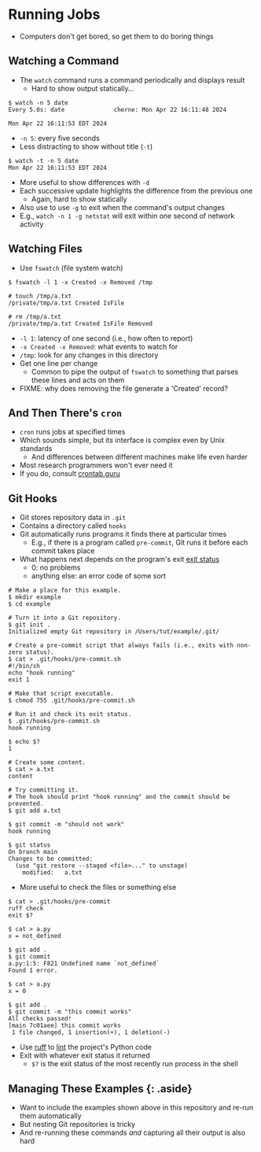 # Running Jobs

-   Computers don't get bored, so get them to do boring things

## Watching a Command

-   The `watch` command runs a command periodically and displays result
    -   Hard to show output statically…

```{data-file="watch_date.text"}
$ watch -n 5 date
Every 5.0s: date              cherne: Mon Apr 22 16:11:48 2024

Mon Apr 22 16:11:53 EDT 2024
```

-   `-n 5`: every five seconds
-   Less distracting to show without title (`-t`)

```{data-file="watch_date_no_title.text"}
$ watch -t -n 5 date
Mon Apr 22 16:11:53 EDT 2024
```

-   More useful to show differences with `-d`
-   Each successive update highlights the difference from the previous one
    -   Again, hard to show statically
-   Also use to use `-g` to exit when the command's output changes
-   E.g., `watch -n 1 -g netstat` will exit within one second of network activity

## Watching Files

-   Use `fswatch` (file system watch)

```{data-file="fswatch_example.text"}
$ fswatch -l 1 -x Created -x Removed /tmp

# touch /tmp/a.txt
/private/tmp/a.txt Created IsFile

# rm /tmp/a.txt
/private/tmp/a.txt Created IsFile Removed
```

-   `-l 1`: latency of one second (i.e., how often to report)
-   `-x Created -x Removed`: what events to watch for
-   `/tmp`: look for any changes in this directory
-   Get one line per change
    -   Common to pipe the output of `fswatch` to something that parses these lines and acts on them
-   FIXME: why does removing the file generate a 'Created' record?

## And Then There's `cron`

-   `cron` runs jobs at specified times
-   Which sounds simple, but its interface is complex even by Unix standards
    -   And differences between different machines make life even harder
-   Most research programmers won't ever need it
-   If you do, consult [crontab.guru][crontab-guru]

## Git Hooks

-   Git stores repository data in `.git`
-   Contains a directory called `hooks`
-   Git automatically runs programs it finds there at particular times
    -   E.g., if there is a program called `pre-commit`, Git runs it before each commit takes place
-   What happens next depends on the program's exit [exit status](g:exit_status)
    -   0: no problems
    -   anything else: an error code of some sort

```{data-file="pre_commit_always_fail.text"}
# Make a place for this example.
$ mkdir example
$ cd example

# Turn it into a Git repository.
$ git init .
Initialized empty Git repository in /Users/tut/example/.git/

# Create a pre-commit script that always fails (i.e., exits with non-zero status).
$ cat > .git/hooks/pre-commit.sh
#!/bin/sh
echo "hook running"
exit 1

# Make that script executable.
$ chmod 755 .git/hooks/pre-commit.sh

# Run it and check its exit status.
$ .git/hooks/pre-commit.sh
hook running

$ echo $?
1

# Create some content.
$ cat > a.txt
content

# Try committing it.
# The hook should print "hook running" and the commit should be prevented.
$ git add a.txt

$ git commit -m "should not work"
hook running

$ git status
On branch main
Changes to be committed:
  (use "git restore --staged <file>..." to unstage)
	modified:   a.txt
```

-   More useful to check the files or something else

```{data-file="pre_commit_ruff.text"}
$ cat > .git/hooks/pre-commit
ruff check
exit $?

$ cat > a.py
x = not_defined

$ git add .
$ git commit
a.py:1:5: F821 Undefined name `not_defined`
Found 1 error.

$ cat > a.py
x = 0

$ git add .
$ git commit -m "this commit works"
All checks passed!
[main 7c01aee] this commit works
 1 file changed, 1 insertion(+), 1 deletion(-)
```

-   Use [ruff][ruff] to [lint](g:lint) the project's Python code
-   Exit with whatever exit status it returned
    -   `$?` is the exit status of the most recently run process in the shell

## Managing These Examples {: .aside}

-   Want to include the examples shown above in this repository and re-run them automatically
-   But nesting Git repositories is tricky
-   And re-running these commands *and* capturing all their output is also hard

[crontab-guru]: https://crontab.guru/
[ruff]: https://astral.sh/ruff
